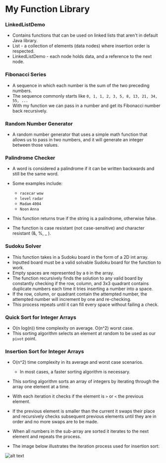 # My Function Library



### LinkedListDemo
- Contains functions that can be used on linked lists that aren't in default Java library.
- List - a collection of elements (data nodes) where insertion order is respected.
- LinkedListDemo - each node holds data, and a reference to the next node.

### Fibonacci Series
- A sequence in which each number is the sum of the two preceding numbers.
- The sequence commonly starts like `0, 1, 1, 2, 3, 5, 8, 13, 21, 34, 55, ...`
- With my function we can pass in a number and get its Fibonacci number back recursively.

### Random Number Generator
- A random number generator that uses a simple math function that allows us to pass in two
  numbers, and it will generate an integer between those values.

### Palindrome Checker
- A word is considered a palindrome if it can be written backwards and still be the
  same word.
- Some examples include:
    - `racecar`  `wow`
    - `level`  `radar`
    - `Madam`  `4004`
    - `Noon`  `Anna`

- This function returns true if the string is a palindrome, otherwise false.
- The function is case resistant (not case-sensitive) and character resistant (&, %, _ ).


### Sudoku Solver
- This function takes in a Sudoku board in the form of a 2D int array.
- Inputted board must be a valid solvable Sudoku board for the function to work.
- Empty spaces are represented by a `0` in the array.
- The function recursively finds the solution to any valid board by constantly checking
  if the row, column, and 3x3 quadrant contains duplicate numbers each time it tries
  inserting a number into a space.
- If the row, column, or quadrant contain the attempted number, the attempted number will
  increment by one and re-checking.
- This process repeats until it can fill every space without failing a check.


### Quick Sort for Integer Arrays
- O(n log(n)) time complexity on average. O(n^2) worst case.
- This sorting algorithm selects an element at random to be used as our `pivot` point.



### Insertion Sort for Integer Arrays
- O(n^2) time complexity in its average and worst case scenarios.
    - In most cases, a faster sorting algorithm is necessary.
- This sorting algorithm sorts an array of integers by iterating through the array one
  element at a time.
- With each iteration it checks if the element is `>` or `<` the previous element.
- If the previous element is smaller than the current it swaps their place and recursively
  checks subsequent previous elements until they are in order and no more swaps are to be made.
- When all numbers in the sub-array are sorted it iterates to the next element and repeats the process.


- The image below illustrates the iteration process used for insertion sort:

![alt text](https://media.geeksforgeeks.org/wp-content/uploads/insertionsort.png)


